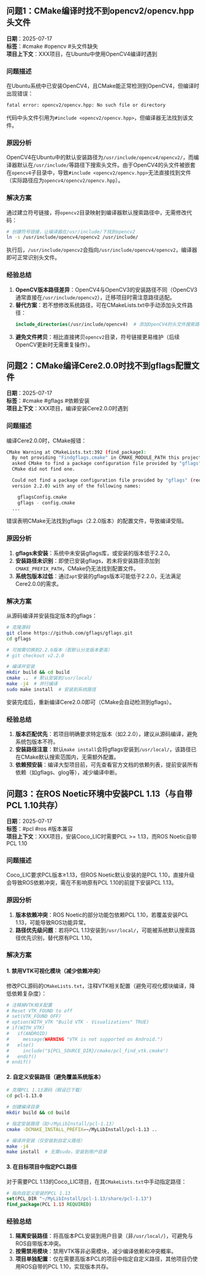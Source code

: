 ## 问题1：CMake编译时找不到opencv2/opencv.hpp头文件

**日期**：2025-07-17  
**标签**：#cmake #opencv #头文件缺失  
**项目上下文**：XXX项目，在Ubuntu中使用OpenCV4编译时遇到


### 问题描述
在Ubuntu系统中已安装OpenCV4，且CMake能正常检测到OpenCV4，但编译时出现错误：
```bash
fatal error: opencv2/opencv.hpp: No such file or directory
```
代码中头文件引用为`#include <opencv2/opencv.hpp>`，但编译器无法找到该文件。


### 原因分析
OpenCV4在Ubuntu中的默认安装路径为`/usr/include/opencv4/opencv2/`，而编译器默认在`/usr/include/`等路径下搜索头文件。由于OpenCV4的头文件被嵌套在`opencv4`子目录中，导致`#include <opencv2/opencv.hpp>`无法直接找到文件（实际路径应为`opencv4/opencv2/opencv.hpp`）。


### 解决方案
通过建立符号链接，将`opencv2`目录映射到编译器默认搜索路径中，无需修改代码：
```bash
# 创建符号链接，让编译器在/usr/include/下找到opencv2
ln -s /usr/include/opencv4/opencv2 /usr/include/
```

执行后，`/usr/include/opencv2`会指向`/usr/include/opencv4/opencv2`，编译器即可正常识别头文件。


### 经验总结
1. **OpenCV版本路径差异**：OpenCV4与OpenCV3的安装路径不同（OpenCV3通常直接在`/usr/include/opencv2`），迁移项目时需注意路径适配。
2. **替代方案**：若不想修改系统路径，可在CMakeLists.txt中手动添加头文件路径：
   ```cmake
   include_directories(/usr/include/opencv4)  # 添加OpenCV4的头文件搜索路径
   ```
3. **避免文件拷贝**：相比直接拷贝`opencv2`目录，符号链接更易维护（后续OpenCV更新时无需重复操作）。


## 问题2：CMake编译Cere2.0.0时找不到gflags配置文件

**日期**：2025-07-17  
**标签**：#cmake #gflags #依赖安装  
**项目上下文**：XXX项目，编译安装Cere2.0.0时遇到


### 问题描述
编译Cere2.0.0时，CMake报错：
```bash
CMake Warning at CMakeLists.txt:392 (find_package):
  By not providing "Findgflags.cmake" in CMAKE_MODULE_PATH this project has
  asked CMake to find a package configuration file provided by "gflags", but
  CMake did not find one.

  Could not find a package configuration file provided by "gflags" (requested
  version 2.2.0) with any of the following names:

    gflagsConfig.cmake
    gflags - config.cmake
  ...
```
错误表明CMake无法找到gflags（2.2.0版本）的配置文件，导致编译受阻。


### 原因分析
1. **gflags未安装**：系统中未安装gflags库，或安装的版本低于2.2.0。
2. **安装路径未识别**：即使已安装gflags，若未将安装路径添加到`CMAKE_PREFIX_PATH`，CMake仍无法找到配置文件。
3. **系统包版本过低**：通过`apt`安装的gflags版本可能低于2.2.0，无法满足Cere2.0.0的需求。


### 解决方案
从源码编译并安装指定版本的gflags：
```bash
# 克隆源码
git clone https://github.com/gflags/gflags.git
cd gflags

# 可按需切换到2.2.0版本（若默认分支版本更高）
# git checkout v2.2.0

# 编译并安装
mkdir build && cd build
cmake ..  # 默认安装到/usr/local/
make -j4  # 并行编译
sudo make install  # 安装到系统路径
```

安装完成后，重新编译Cere2.0.0即可（CMake会自动检测到gflags）。


### 经验总结
1. **版本匹配优先**：若项目明确要求特定版本（如2.2.0），建议从源码编译，避免系统包版本不符。
2. **安装路径注意**：默认`make install`会将gflags安装到`/usr/local/`，该路径已在CMake默认搜索范围内，无需额外配置。
3. **依赖预安装**：编译大型项目前，可先查看官方文档的依赖列表，提前安装所有依赖（如gflags、glog等），减少编译中断。


## 问题3：在ROS Noetic环境中安装PCL 1.13（与自带PCL 1.10共存）

**日期**：2025-07-17  
**标签**：#pcl #ros #版本兼容  
**项目上下文**：XXX项目，安装Coco_LIC时需要PCL >= 1.13，而ROS Noetic自带PCL 1.10


### 问题描述
Coco_LIC要求PCL版本≥1.13，但ROS Noetic默认安装的是PCL 1.10，直接升级会导致ROS依赖冲突，需在不影响原有PCL 1.10的前提下安装PCL 1.13。


### 原因分析
1. **版本依赖冲突**：ROS Noetic的部分功能包依赖PCL 1.10，若覆盖安装PCL 1.13，可能导致ROS功能异常。
2. **路径优先级问题**：若将PCL 1.13安装到`/usr/local/`，可能被系统默认搜索路径优先识别，替代原有PCL 1.10。


### 解决方案
#### 1. 禁用VTK可视化模块（减少依赖冲突）
修改PCL源码的`CMakeLists.txt`，注释VTK相关配置（避免可视化模块编译，降低依赖复杂度）：
```cmake
# 注释掉VTK相关配置
# Reset VTK_FOUND to off
# set(VTK_FOUND OFF)
# option(WITH_VTK "Build VTK - Visualizations" TRUE)
# if(WITH_VTK)
#   if(ANDROID)
#     message(WARNING "VTK is not supported on Android.")
#   else()
#     include("${PCL_SOURCE_DIR}/cmake/pcl_find_vtk.cmake")
#   endif()
# endif()
```

#### 2. 自定义安装路径（避免覆盖系统版本）
```bash
# 克隆PCL 1.13源码（假设已下载）
cd pcl-1.13.0

# 创建编译目录
mkdir build && cd build

# 指定安装路径（如~/MyLibInstall/pcl-1.13）
cmake -DCMAKE_INSTALL_PREFIX=~/MyLibInstall/pcl-1.13 ..

# 编译并安装（仅安装到自定义路径）
make -j4
make install  # 无需sudo，安装到用户目录
```

#### 3. 在目标项目中指定PCL路径
对于需要PCL 1.13的Coco_LIC项目，在其`CMakeLists.txt`中手动指定路径：
```cmake
# 指向自定义安装的PCL 1.13
set(PCL_DIR "~/MyLibInstall/pcl-1.13/share/pcl-1.13")
find_package(PCL 1.13 REQUIRED)
```


### 经验总结
1. **隔离安装路径**：将高版本PCL安装到用户目录（非`/usr/local/`），可避免与ROS自带版本冲突。
2. **按需禁用模块**：禁用VTK等非必需模块，减少编译依赖和冲突概率。
3. **项目单独配置**：仅在需要高版本PCL的项目中指定自定义路径，其他项目仍使用ROS自带的PCL 1.10，实现版本共存。